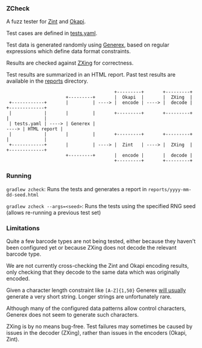 ### ZCheck

A fuzz tester for [Zint](http://zint.org.uk/) and [Okapi](https://github.com/woo-j/OkapiBarcode).

Test cases are defined in [tests.yaml](src/test/resources/net/gredler/zcheck/tests.yaml).

Test data is generated randomly using [Generex](https://github.com/mifmif/generex), based on regular expressions which define data format constraints.

Results are checked against [ZXing](https://github.com/zxing/zxing) for correctness.

Test results are summarized in an HTML report. Past test results are available in the [reports](reports) directory.

```
                                        +---------+       +---------+
                      +---------+       |  Okapi  |       |  ZXing  |
 +------------+       |         | ----> |  encode | ----> |  decode |       +-------------+
 |            |       |         |       +---------+       +---------+       |             |
 | tests.yaml | ----> | Generex |                                     ----> | HTML report |
 |            |       |         |       +---------+       +---------+       |             |
 +------------+       |         | ----> |  Zint   | ----> |  ZXing  |       +-------------+
                      +---------+       |  encode |       |  decode |
                                        +---------+       +---------+
```

### Running

`gradlew zcheck`: Runs the tests and generates a report in `reports/yyyy-mm-dd-seed.html`

`gradlew zcheck --args=<seed>`: Runs the tests using the specified RNG seed (allows re-running a previous test set)

### Limitations

Quite a few barcode types are not being tested, either because they haven't been configured yet or because ZXing does not decode the relevant barcode type.

We are not currently cross-checking the Zint and Okapi encoding results, only checking that they decode to the same data which was originally encoded.

Given a character length constraint like `[A-Z]{1,50}` Generex [will usually](https://github.com/mifmif/Generex/issues/51) generate a very short string. Longer strings are unfortunately rare.

Although many of the configured data patterns allow control characters, Generex does not seem to generate such characters.

ZXing is by no means bug-free. Test failures may sometimes be caused by issues in the decoder (ZXing), rather than issues in the encoders (Okapi, Zint).
